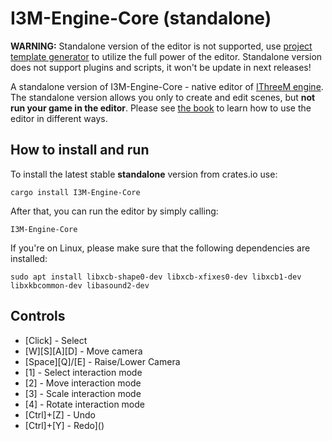 # I3M-Engine-Core (standalone)

**WARNING:** Standalone version of the editor is not supported, use
[project template generator](https://IThreeM.github.io/i3m/beginning/scripting.html) to utilize the full power
of the editor. Standalone version does not support plugins and scripts, it won't be update in next releases!

A standalone version of I3M-Engine-Core - native editor of [IThreeM engine](https://github.com/IThreeM/I3M-Engine-Core). The standalone
version allows you only to create and edit scenes, but **not run your game in the editor**. Please see
[the book](https://IThreeM.github.io/) to learn how to use the editor in different ways.

## How to install and run

To install the latest stable **standalone** version from crates.io use:

```shell
cargo install I3M-Engine-Core
```

After that, you can run the editor by simply calling:

```shell
I3M-Engine-Core
```

If you're on Linux, please make sure that the following dependencies are installed:

```shell
sudo apt install libxcb-shape0-dev libxcb-xfixes0-dev libxcb1-dev libxkbcommon-dev libasound2-dev
```

## Controls

- [Click] - Select
- [W][S][A][D] - Move camera
- [Space][Q]/[E] - Raise/Lower Camera
- [1] - Select interaction mode
- [2] - Move interaction mode
- [3] - Scale interaction mode
- [4] - Rotate interaction mode
- [Ctrl]+[Z] - Undo
- [Ctrl]+[Y] - Redo]()
